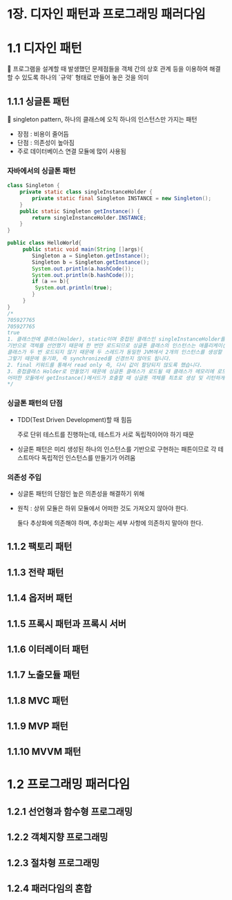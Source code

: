 # 1장. 디자인 패턴과 프로그래밍 패러다임

# 1.1 디자인 패턴

<aside>
📌 프로그램을 설계할 때 발생했던 문제점들을 객체 간의 상호 관계 등을 이용하여 해결할 수 있도록 하나의 `규약` 형태로 만들어 놓은 것을 의미

</aside>

## 1.1.1 싱글톤 패턴

<aside>
📌 singleton pattern, 하나의 클래스에 오직 하나의 인스턴스만 가지는 패턴

</aside>

- 장점 : 비용이 줄어듬
- 단점 : 의존성이 높아짐
- 주로 데이터베이스 연결 모듈에 많이 사용됨

### 자바에서의 싱글톤 패턴

```java
class Singleton {
    private static class singleInstanceHolder {
        private static final Singleton INSTANCE = new Singleton();
    }
    public static Singleton getInstance() {
        return singleInstanceHolder.INSTANCE;
    }
}

public class HelloWorld{ 
     public static void main(String []args){ 
        Singleton a = Singleton.getInstance(); 
        Singleton b = Singleton.getInstance(); 
        System.out.println(a.hashCode());
        System.out.println(b.hashCode());  
        if (a == b){
         System.out.println(true); 
        } 
     }
}
/*
705927765
705927765
true
1. 클래스안에 클래스(Holder), static이며 중첩된 클래스인 singleInstanceHolder를 
기반으로 객체를 선언했기 때문에 한 번만 로드되므로 싱글톤 클래스의 인스턴스는 애플리케이션 당 하나만 존재하며 
클래스가 두 번 로드되지 않기 때문에 두 스레드가 동일한 JVM에서 2개의 인스턴스를 생성할 수 없습니다. 
그렇기 때문에 동기화, 즉 synchronized를 신경쓰지 않아도 됩니다. 
2. final 키워드를 통해서 read only 즉, 다시 값이 할당되지 않도록 했습니다.
3. 중첩클래스 Holder로 만들었기 때문에 싱글톤 클래스가 로드될 때 클래스가 메모리에 로드되지 않고 
어떠한 모듈에서 getInstance()메서드가 호출할 때 싱글톤 객체를 최초로 생성 및 리턴하게 됩니다. 
*/
```

### 싱글톤 패턴의 단점

- TDD(Test Driven Development)할 때 힘듬
    
    주로 단위 테스트를 진행하는데, 테스트가 서로 독립적이어야 하기 때문
    
- 싱글톤 패턴은 미리 생성된 하나의 인스턴스를 기반으로 구현하는 패튼이므로 각 테스트마다 독립적인 인스턴스를 만들기가 어려움

### 의존성 주입

- 싱글톤 패턴의 단점인 높은 의존성을 해결하기 위해
- 원칙 : 상위 모듈은 하위 모듈에서 어떠한 것도 가져오지 않아야 한다.
    
    둘다 추상화에 의존해야 하며, 추상화는 세부 사항에 의존하지 말아야 한다.
    

## 1.1.2 팩토리 패턴

## 1.1.3 전략 패턴

## 1.1.4 옵저버 패턴

## 1.1.5 프록시 패턴과 프록시 서버

## 1.1.6 이터레이터 패턴

## 1.1.7 노출모듈 패턴

## 1.1.8 MVC 패턴

## 1.1.9 MVP 패턴

## 1.1.10 MVVM 패턴

# 1.2 프로그래밍 패러다임

## 1.2.1 선언형과 함수형 프로그래밍

## 1.2.2 객체지향 프로그래밍

## 1.2.3 절차형 프로그래밍

## 1.2.4 패러다임의 혼합